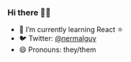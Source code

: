 ### Hi there 👋🏻
- 🌱 I’m currently learning React  ⚛️
- 🐦 Twitter: [@nermalguy](https://twitter.com/nermalguy)
- 😄 Pronouns: they/them
<br/>

<!-- <p><a href="https://www.linkedin.com/in/hrwilliams/">
    <img margin-left="auto" margin-right="auto" display="block" src="https://img.shields.io/badge/-LinkedIn-black.svg?style=flat&logo=linkedin&logoColor=white&colorB=0A66C2">
</a>
<img align="right" src="https://visitor-badge.glitch.me/badge?page_id=HR-Williams" alt="visitor badge"/>
</p> -->
<!-- <p alig="center">
  <img src="https://raw.githubusercontent.com/devicons/devicon/master/icons/csharp/csharp-original.svg" alt="csharp" width="40" />
 
  <img src="https://github.com/devicons/devicon/blob/master/icons/dot-net/dot-net-plain-wordmark.svg" alt="dotnet" width="40"/>
  <img src="https://github.com/devicons/devicon/blob/master/icons/dotnetcore/dotnetcore-original.svg" alt="dotnetcore" width="40"/>
  <img src="https://github.com/devicons/devicon/blob/master/icons/git/git-plain-wordmark.svg" alt="git" width="40"/>
  <img src="https://github.com/devicons/devicon/blob/master/icons/github/github-original-wordmark.svg" alt="github" width="40"/>
  <img src="https://github.com/devicons/devicon/blob/master/icons/markdown/markdown-original.svg" alt="markdown" width="40"/>
  <img src="https://github.com/devicons/devicon/blob/master/icons/redux/redux-original.svg" alt="redux" width="40"/>
  <img alt="JavaScript" width="30px" src="https://raw.githubusercontent.com/github/explore/80688e429a7d4ef2fca1e82350fe8e3517d3494d/topics/javascript/javascript.png" />
  <img src="https://www.vectorlogo.zone/logos/jestjsio/jestjsio-icon.svg" alt="jest" width="40"/>
  <img src="https://github.com/devicons/devicon/blob/master/icons/react/react-original-wordmark.svg" alt="react" width="40"/>
  <img alt="jquery" src="https://raw.githubusercontent.com/DanielAdeyemi/devicon/master/icons/jquery/jquery-original-wordmark.svg" width="40"/>
  <img src="https://raw.githubusercontent.com/devicons/devicon/d00d0969292a6569d45b06d3f350f463a0107b0d/icons/webpack/webpack-original-wordmark.svg" alt="webpack" width="40"/>
  <img alt="npm" src="https://raw.githubusercontent.com/DanielAdeyemi/devicon/master/icons/npm/npm-original-wordmark.svg" width="40" />
  <img alt="HTML5" width="40" src="https://raw.githubusercontent.com/github/explore/80688e429a7d4ef2fca1e82350fe8e3517d3494d/topics/html/html.png" />
  <img alt="CSS3" width="40" src="https://raw.githubusercontent.com/github/explore/80688e429a7d4ef2fca1e82350fe8e3517d3494d/topics/css/css.png" />
  <img src="https://raw.githubusercontent.com/devicons/devicon/master/icons/bootstrap/bootstrap-plain-wordmark.svg" alt="bootstrap" width="40" height="40"/>
  <img alt="MySQL" width="40x" src="https://raw.githubusercontent.com/github/explore/80688e429a7d4ef2fca1e82350fe8e3517d3494d/topics/mysql/mysql.png" />
  <img alt="postman" src="https://www.vectorlogo.zone/logos/getpostman/getpostman-icon.svg"  width="40"/>
  <img alt="Visual Studio Code" width="40" src="https://raw.githubusercontent.com/github/explore/80688e429a7d4ef2fca1e82350fe8e3517d3494d/topics/visual-studio-code/visual-studio-code.png" />
  <img alt="Terminal" width="40" src="https://raw.githubusercontent.com/github/explore/80688e429a7d4ef2fca1e82350fe8e3517d3494d/topics/terminal/terminal.png" />
</p>
<br/>
<div> -->
<!-- <img style="display:inline-block" src="https://github-readme-stats.vercel.app/api//?username=HR-Williams&show_icons=true&count_private=true&theme=github_dark" width="53%" /> -->
<!-- <img style="display:inline-block; float:right" src="https://github-readme-stats.vercel.app/api/top-langs/?username=HR-Williams&layout=compact&theme=github_dark"/>
</div> -->

<!--
**HR-Williams/HR-Williams** is a ✨ _special_ ✨ repository because its `README.md` (this file) appears on your GitHub profile.

Here are some ideas to get you started:

- 🔭 I’m currently working on ...
- 🌱 I’m currently learning ...
- 👯 I’m looking to collaborate on ...
- 🤔 I’m looking for help with ...
- 💬 Ask me about ...
- 📫 How to reach me: ...
- 😄 Pronouns: ...
- ⚡ Fun fact: ...
-->
